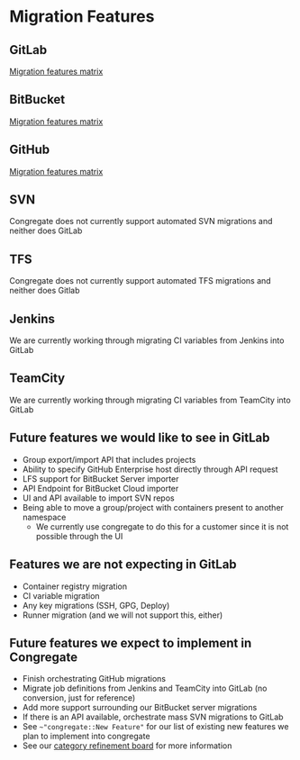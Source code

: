# Migration Features

## GitLab

[Migration features matrix](./customer/gitlab-migration-features-matrix.md)

## BitBucket

[Migration features matrix](./customer/bitbucket-migration-features-matrix.md)

## GitHub

[Migration features matrix](./customer/github-migration-features-matrix.md)

## SVN

Congregate does not currently support automated SVN migrations and neither does GitLab

## TFS

Congregate does not currently support automated TFS migrations and neither does Gitlab

## Jenkins

We are currently working through migrating CI variables from Jenkins into GitLab

## TeamCity

We are currently working through migrating CI variables from TeamCity into GitLab

## Future features we would like to see in GitLab

- Group export/import API that includes projects
- Ability to specify GitHub Enterprise host directly through API request
- LFS support for BitBucket Server importer
- API Endpoint for BitBucket Cloud importer
- UI and API available to import SVN repos
- Being able to move a group/project with containers present to another namespace
  - We currently use congregate to do this for a customer since it is not possible through the UI

## Features we are not expecting in GitLab

- Container registry migration
- CI variable migration
- Any key migrations (SSH, GPG, Deploy)
- Runner migration (and we will not support this, either)

## Future features we expect to implement in Congregate

- Finish orchestrating GitHub migrations
- Migrate job definitions from Jenkins and TeamCity into GitLab (no conversion, just for reference)
- Add more support surrounding our BitBucket server migrations
- If there is an API available, orchestrate mass SVN migrations to GitLab
- See `~"congregate::New Feature"` for our list of existing new features we plan to implement into congregate
- See our [category refinement board](https://gitlab.com/gitlab-org/professional-services-automation/tools/migration/congregate/-/boards/3404674) for more information

